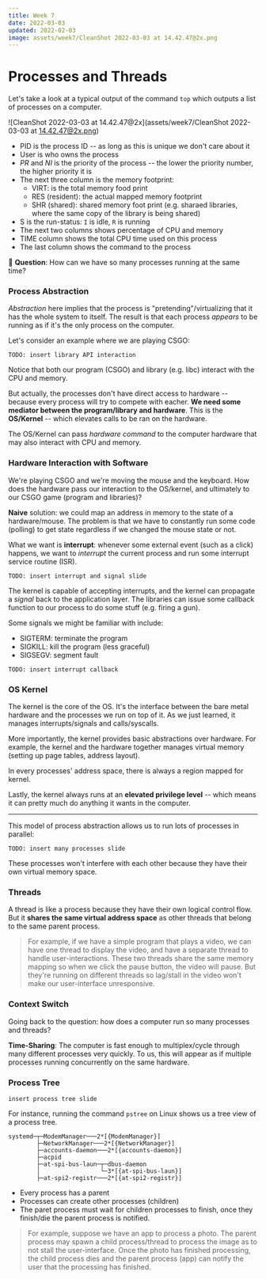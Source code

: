 ```yaml
---
title: Week 7
date: 2022-03-03
updated: 2022-02-03
image: assets/week7/CleanShot 2022-03-03 at 14.42.47@2x.png
---
```


# Processes and Threads

Let's take a look at a typical output of the command `top` which outputs a list of processes on a computer.

![CleanShot 2022-03-03 at 14.42.47@2x](assets/week7/CleanShot 2022-03-03 at 14.42.47@2x.png)

- PID is the process ID -- as long as this is unique we don't care about it
- User is who owns the process
- *PR* and *NI* is the priority of the process -- the lower the priority number, the higher priority it is
- The next three column is the memory footprint:
  - VIRT: is the total memory food print
  - RES (resident): the actual mapped memory footprint
  - SHR (shared): shared memory foot print (e.g. sharaed libraries, where the same copy of the library is being shared)
- S is the run-status: `I` is idle, `R` is running
- The next two columns shows percentage of CPU and memory
- TIME column shows the total CPU time used on this process
- The last column shows the command to the process

🤔 **Question**: How can we have so many processes running at the same time?



### Process Abstraction

*Abstraction* here implies that the process is "pretending"/virtualizing that it has the whole system to itself. The result is that each process *appears* to be running as if it's the only process on the computer.

Let's consider an example where we are playing CSGO:

`TODO: insert library API interaction`

Notice that both our program (CSGO) and library (e.g. libc) interact with the CPU and memory.

But actually, the processes don't have direct access to hardware -- because every process will try to compete with eacher. **We need some mediator between the program/library and hardware**. This is the **OS/Kernel** -- which elevates calls to be ran on the hardware.

The OS/Kernel can pass *hardware command* to the computer hardware that may also interact with CPU and memory.



### Hardware Interaction with Software

We're playing CSGO and we're moving the mouse and the keyboard. How does the hardware pass our interaction to the OS/kernel, and ultimately to our CSGO game (program and libraries)?

**Naive** solution: we could map an address in memory to the state of a hardware/mouse. The problem is that we have to constantly run some code (polling) to get state regardless if we changed the mouse state or not.

What we want is **interrupt**: whenever some external event (such as a click) happens, we want to *interrupt* the current process and run some interrupt service routine (ISR). 

`TODO: insert interrupt and signal slide`

The kernel is capable of accepting interrupts, and the kernel can propagate a *signal* back to the application layer. The libraries can issue some callback function to our process to do some stuff (e.g. firing a gun).

Some signals we might be familiar with include:

- SIGTERM: terminate the program
- SIGKILL: kill the program (less graceful)
- SIGSEGV: segment fault

`TODO: insert interrupt callback`



### OS Kernel

The kernel is the core of the OS. It's the interface between the bare metal hardware and the processes we run on top of it. As we just learned, it manages interrupts/signals and calls/syscalls.

More importantly, the kernel provides basic abstractions over hardware. For example, the kernel and the hardware together manages virtual memory (setting up page tables, address layout). 

In every processes' address space, there is always a region mapped for kernel.

Lastly, the kernel always runs at an **elevated privilege level** -- which means it can pretty much do anything it wants in the computer.

---

This model of process abstraction allows us to run lots of processes in parallel:

`TODO: insert many processes slide`

These processes won't interfere with each other because they have their own virtual memory space.



### Threads

A thread is like a process because they have their own logical control flow. But it **shares the same virtual address space** as other threads that belong to the same parent process.

> For example, if we have a simple program that plays a video, we can have one thread to display the video, and have a separate thread to handle user-interactions. These two threads share the same memory mapping so when we click the pause button, the video will pause. But they're running on different threads so lag/stall in the video won't make our user-interface unresponsive.



### Context Switch

Going back to the question: how does a computer run so many processes and threads? 

**Time-Sharing**: The computer is fast enough to multiplex/cycle through many different processes very quickly. To us, this will appear as if multiple processes running concurrently on the same hardware.



### Process Tree

`insert process tree slide`

For instance, running the command `pstree` on Linux shows us a tree view of a process tree.

```
systemd─┬─ModemManager───2*[{ModemManager}]
        ├─NetworkManager───2*[{NetworkManager}]
        ├─accounts-daemon───2*[{accounts-daemon}]
        ├─acpid
        ├─at-spi-bus-laun─┬─dbus-daemon
        │                 └─3*[{at-spi-bus-laun}]
        ├─at-spi2-registr───2*[{at-spi2-registr}]
```

- Every process has a parent
- Processes can create other processes (children)
- The paret process must wait for children processes to finish, once they finish/die the parent process is notified.

> For example, suppose we have an app to process a photo. The parent process may spawn a child process/thread to process the image as to not stall the user-interface. Once the photo has finished processing, the child process dies and the parent process (app) can notify the user that the processing has finished.